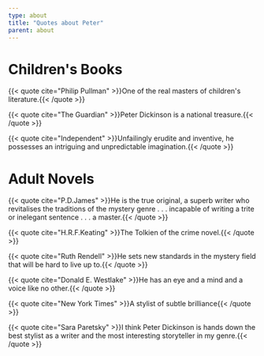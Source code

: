 ```yaml
---
type: about
title: "Quotes about Peter"
parent: about
---
```


Children's Books
================

{{< quote cite="Philip Pullman" >}}One of the real masters of children's literature.{{< /quote >}}


{{< quote cite="The Guardian" >}}Peter Dickinson is a national treasure.{{< /quote >}}


{{< quote cite="Independent" >}}Unfailingly erudite and inventive, he possesses an intriguing and unpredictable imagination.{{< /quote >}}


Adult Novels
============

{{< quote cite="P.D.James" >}}He is the true original, a superb writer who revitalises the traditions of the mystery genre . . . incapable of writing a trite or inelegant sentence . . . a master.{{< /quote >}}


{{< quote cite="H.R.F.Keating" >}}The Tolkien of the crime novel.{{< /quote >}}


{{< quote cite="Ruth Rendell" >}}He sets new standards in the mystery field that will be hard to live up to.{{< /quote >}}


{{< quote cite="Donald E. Westlake" >}}He has an eye and a mind and a voice like no other.{{< /quote >}}


{{< quote cite="New York Times" >}}A stylist of subtle brilliance{{< /quote >}}


{{< quote cite="Sara Paretsky" >}}I think Peter Dickinson is hands down the best stylist as a writer and the most interesting storyteller in my genre.{{< /quote >}}
